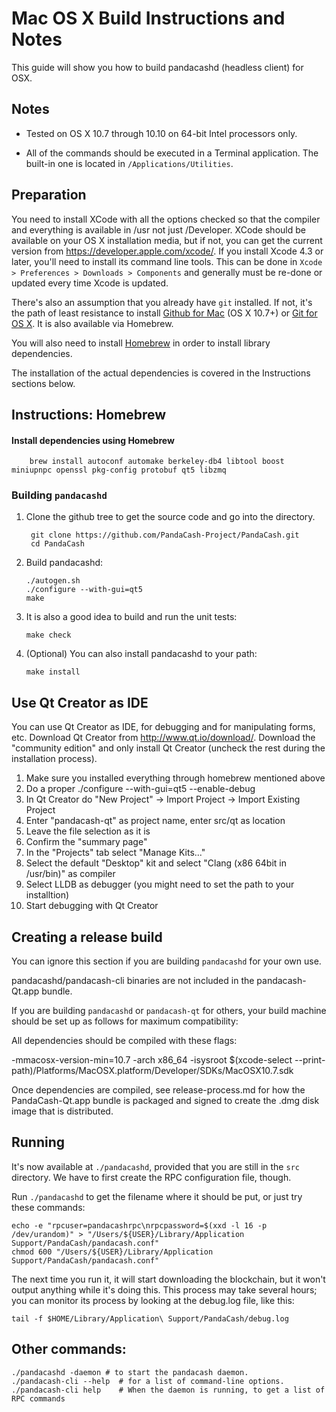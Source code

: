 Mac OS X Build Instructions and Notes
====================================
This guide will show you how to build pandacashd (headless client) for OSX.

Notes
-----

* Tested on OS X 10.7 through 10.10 on 64-bit Intel processors only.

* All of the commands should be executed in a Terminal application. The
built-in one is located in `/Applications/Utilities`.

Preparation
-----------

You need to install XCode with all the options checked so that the compiler
and everything is available in /usr not just /Developer. XCode should be
available on your OS X installation media, but if not, you can get the
current version from https://developer.apple.com/xcode/. If you install
Xcode 4.3 or later, you'll need to install its command line tools. This can
be done in `Xcode > Preferences > Downloads > Components` and generally must
be re-done or updated every time Xcode is updated.

There's also an assumption that you already have `git` installed. If
not, it's the path of least resistance to install [Github for Mac](https://mac.github.com/)
(OS X 10.7+) or
[Git for OS X](https://code.google.com/p/git-osx-installer/). It is also
available via Homebrew.

You will also need to install [Homebrew](http://brew.sh) in order to install library
dependencies.

The installation of the actual dependencies is covered in the Instructions
sections below.

Instructions: Homebrew
----------------------

#### Install dependencies using Homebrew

        brew install autoconf automake berkeley-db4 libtool boost miniupnpc openssl pkg-config protobuf qt5 libzmq

### Building `pandacashd`

1. Clone the github tree to get the source code and go into the directory.

        git clone https://github.com/PandaCash-Project/PandaCash.git
        cd PandaCash

2.  Build pandacashd:

        ./autogen.sh
        ./configure --with-gui=qt5
        make

3.  It is also a good idea to build and run the unit tests:

        make check

4.  (Optional) You can also install pandacashd to your path:

        make install

Use Qt Creator as IDE
------------------------
You can use Qt Creator as IDE, for debugging and for manipulating forms, etc.
Download Qt Creator from http://www.qt.io/download/. Download the "community edition" and only install Qt Creator (uncheck the rest during the installation process).

1. Make sure you installed everything through homebrew mentioned above
2. Do a proper ./configure --with-gui=qt5 --enable-debug
3. In Qt Creator do "New Project" -> Import Project -> Import Existing Project
4. Enter "pandacash-qt" as project name, enter src/qt as location
5. Leave the file selection as it is
6. Confirm the "summary page"
7. In the "Projects" tab select "Manage Kits..."
8. Select the default "Desktop" kit and select "Clang (x86 64bit in /usr/bin)" as compiler
9. Select LLDB as debugger (you might need to set the path to your installtion)
10. Start debugging with Qt Creator

Creating a release build
------------------------
You can ignore this section if you are building `pandacashd` for your own use.

pandacashd/pandacash-cli binaries are not included in the pandacash-Qt.app bundle.

If you are building `pandacashd` or `pandacash-qt` for others, your build machine should be set up
as follows for maximum compatibility:

All dependencies should be compiled with these flags:

 -mmacosx-version-min=10.7
 -arch x86_64
 -isysroot $(xcode-select --print-path)/Platforms/MacOSX.platform/Developer/SDKs/MacOSX10.7.sdk

Once dependencies are compiled, see release-process.md for how the PandaCash-Qt.app
bundle is packaged and signed to create the .dmg disk image that is distributed.

Running
-------

It's now available at `./pandacashd`, provided that you are still in the `src`
directory. We have to first create the RPC configuration file, though.

Run `./pandacashd` to get the filename where it should be put, or just try these
commands:

    echo -e "rpcuser=pandacashrpc\nrpcpassword=$(xxd -l 16 -p /dev/urandom)" > "/Users/${USER}/Library/Application Support/PandaCash/pandacash.conf"
    chmod 600 "/Users/${USER}/Library/Application Support/PandaCash/pandacash.conf"

The next time you run it, it will start downloading the blockchain, but it won't
output anything while it's doing this. This process may take several hours;
you can monitor its process by looking at the debug.log file, like this:

    tail -f $HOME/Library/Application\ Support/PandaCash/debug.log

Other commands:
-------

    ./pandacashd -daemon # to start the pandacash daemon.
    ./pandacash-cli --help  # for a list of command-line options.
    ./pandacash-cli help    # When the daemon is running, to get a list of RPC commands
